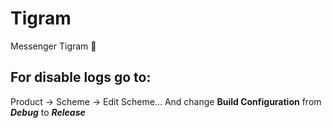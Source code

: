 # Tigram
Messenger Tigram 🐯

## For disable logs go to:
  Product -> Scheme -> Edit Scheme... 
And change **Build Configuration** from **_Debug_** to **_Release_**
